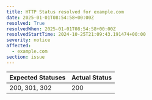 ```yaml
---
title: HTTP Status resolved for example.com
date: 2025-01-01T08:54:58+00:00Z
resolved: True
resolvedWhen: 2025-01-01T08:54:58+00:00Z
resolvedStartTime: 2024-10-25T21:09:43.191474+00:00
severity: notice
affected:
  - example.com
section: issue
---
```


| Expected Statuses | Actual Status  |
|-------------------|----------------|
| 200, 301, 302 | 200 |
